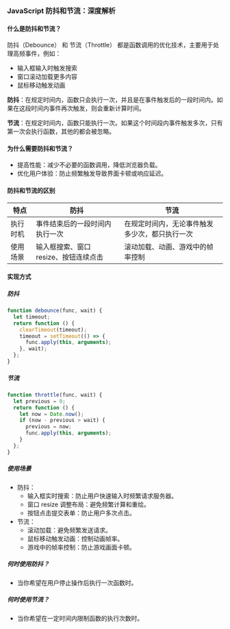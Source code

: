 ### JavaScript 防抖和节流：深度解析

#### 什么是防抖和节流？

防抖（Debounce） 和 节流（Throttle） 都是函数调用的优化技术，主要用于处理高频事件，例如：

- 输入框输入时触发搜索
- 窗口滚动加载更多内容
- 鼠标移动触发动画

**防抖**：在规定时间内，函数只会执行一次，并且是在事件触发后的一段时间内。如果在这段时间内事件再次触发，则会重新计算时间。

**节流**：在规定时间内，函数只能执行一次。如果这个时间段内事件触发多次，只有第一次会执行函数，其他的都会被忽略。

#### 为什么需要防抖和节流？

- 提高性能：减少不必要的函数调用，降低浏览器负载。
- 优化用户体验：防止频繁触发导致界面卡顿或响应延迟。

#### 防抖和节流的区别

| 特点     | 防抖                                  | 节流                                           |
| -------- | ------------------------------------- | ---------------------------------------------- |
| 执行时机 | 事件结束后的一段时间内执行一次        | 在规定时间内，无论事件触发多少次，都只执行一次 |
| 使用场景 | 输入框搜索、窗口 resize、按钮连续点击 | 滚动加载、动画、游戏中的帧率控制               |

#### 实现方式

##### 防抖

```js
function debounce(func, wait) {
  let timeout;
  return function () {
    clearTimeout(timeout);
    timeout = setTimeout(() => {
      func.apply(this, arguments);
    }, wait);
  };
}
```

##### 节流

```js
function throttle(func, wait) {
  let previous = 0;
  return function () {
    let now = Date.now();
    if (now - previous > wait) {
      previous = now;
      func.apply(this, arguments);
    }
  };
}
```

##### 使用场景

- 防抖：
  - 输入框实时搜索：防止用户快速输入时频繁请求服务器。
  - 窗口 resize 调整布局：避免频繁计算和重绘。
  - 按钮点击提交表单：防止用户多次点击。
- 节流：
  - 滚动加载：避免频繁发送请求。
  - 鼠标移动触发动画：控制动画帧率。
  - 游戏中的帧率控制：防止游戏画面卡顿。

##### 何时使用防抖？

- 当你希望在用户停止操作后执行一次函数时。

##### 何时使用节流？

- 当你希望在一定时间内限制函数的执行次数时。
